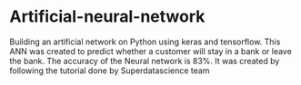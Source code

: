 # Artificial-neural-network
Building an artificial network on Python using keras and tensorflow.
This ANN was created to predict whether a customer will stay in a bank or leave the bank. 
The accuracy of the Neural network is 83%. 
It was created by following the tutorial done by Superdatascience team 
